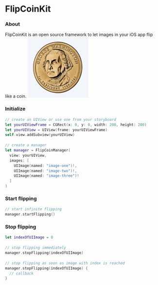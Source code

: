 FlipCoinKit
===========

### About
FlipCoinKit is an open source framework to let images in your iOS app flip like a coin.
![FlipCoinKit](https://raw.githubusercontent.com/schultka/FlipCoinKit/master/flip-coin.gif)

### Initialize
```swift
// create an UIView or use one from your storyboard
let yourUIViewFrame = CGRect(x: 0, y: 0, width: 200, height: 200)
let yourUIView = UIView(frame: yourUIViewFrame)
self.view.addSubview(yourUIView)

// create a manager
let manager = FlipCoinManager(
  view: yourUIView,
  images: [
    UIImage(named: "image-one")!,
    UIImage(named: "image-two")!,
    UIImage(named: "image-three")!
  ]
)
```

### Start flipping
```swift
// start infinite flipping
manager.startFlipping()
```

### Stop flipping
```swift
let indexOfUIImage = 0

// stop flipping immediately
manager.stopFlipping(indexOfUIImage)

// stop flipping as soon as image with index is reached
manager.stopFlipping(indexOfUIImage) {
  // callback
}
```
